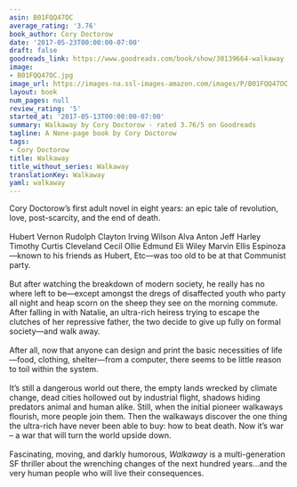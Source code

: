 ```yaml
---
asin: B01FQQ47OC
average_rating: '3.76'
book_author: Cory Doctorow
date: '2017-05-23T00:00:00-07:00'
draft: false
goodreads_link: https://www.goodreads.com/book/show/30139664-walkaway
image:
- B01FQQ47OC.jpg
image_url: https://images-na.ssl-images-amazon.com/images/P/B01FQQ47OC.01._SCLZZZZZZZ.jpg
layout: book
num_pages: null
review_rating: '5'
started_at: '2017-05-13T00:00:00-07:00'
summary: Walkaway by Cory Doctorow - rated 3.76/5 on Goodreads
tagline: A None-page book by Cory Doctorow
tags:
- Cory Doctorow
title: Walkaway
title_without_series: Walkaway
translationKey: Walkaway
yaml: walkaway
---
```


Cory Doctorow’s first adult novel in eight years: an epic tale of revolution, love, post-scarcity, and the end of death.<br /><br />Hubert Vernon Rudolph Clayton Irving Wilson Alva Anton Jeff Harley Timothy Curtis Cleveland Cecil Ollie Edmund Eli Wiley Marvin Ellis Espinoza—known to his friends as Hubert, Etc—was too old to be at that Communist party.<br /><br />But after watching the breakdown of modern society, he really has no where left to be—except amongst the dregs of disaffected youth who party all night and heap scorn on the sheep they see on the morning commute. After falling in with Natalie, an ultra-rich heiress trying to escape the clutches of her repressive father, the two decide to give up fully on formal society—and walk away.<br /><br />After all, now that anyone can design and print the basic necessities of life—food, clothing, shelter—from a computer, there seems to be little reason to toil within the system.<br /><br />It’s still a dangerous world out there, the empty lands wrecked by climate change, dead cities hollowed out by industrial flight, shadows hiding predators animal and human alike. Still, when the initial pioneer walkaways flourish, more people join them. Then the walkaways discover the one thing the ultra-rich have never been able to buy: how to beat death. Now it’s war – a war that will turn the world upside down.<br /><br />Fascinating, moving, and darkly humorous, <i>Walkaway</i> is a multi-generation SF thriller about the wrenching changes of the next hundred years…and the very human people who will live their consequences.